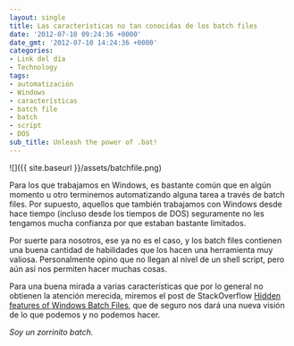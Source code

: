 ```yaml
---
layout: single
title: Las características no tan conocidas de los batch files
date: '2012-07-10 09:24:36 +0000'
date_gmt: '2012-07-10 14:24:36 +0000'
categories:
- Link del día
- Technology
tags:
- automatización
- Windows
- características
- batch file
- batch
- script
- DOS
sub_title: Unleash the power of .bat!
---
```


![]({{ site.baseurl }}/assets/batchfile.png)

Para los que trabajamos en Windows, es bastante común que en algún momento u otro terminemos automatizando alguna tarea a través de batch files. Por supuesto, aquellos que también trabajamos con Windows desde hace tiempo (incluso desde los tiempos de DOS) seguramente no les tengamos mucha confianza por que estaban bastante limitados.

Por suerte para nosotros, ese ya no es el caso, y los batch files contienen una buena cantidad de habilidades que los hacen una herramienta muy valiosa. Personalmente opino que no llegan al nivel de un shell script, pero aún así nos permiten hacer muchas cosas.

Para una buena mirada a varias características que por lo general no obtienen la atención merecida, miremos el post de StackOverflow [Hidden features of Windows Batch Files](http://stackoverflow.com/questions/245395/hidden-features-of-windows-batch-files), que de seguro nos dará una nueva visión de lo que podemos y no podemos hacer.

_Soy un zorrinito batch._
